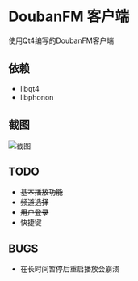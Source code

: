 # DoubanFM 客户端
使用Qt4编写的DoubanFM客户端

## 依赖
* libqt4
* libphonon

## 截图

![截图](https://raw.github.com/zonyitoo/doubanfm-qt/master/screenshot.png)

## TODO
* <del>基本播放功能</del>
* <del>频道选择</del>
* <del>用户登录</del>
* 快捷键

## BUGS
* 在长时间暂停后重启播放会崩溃
